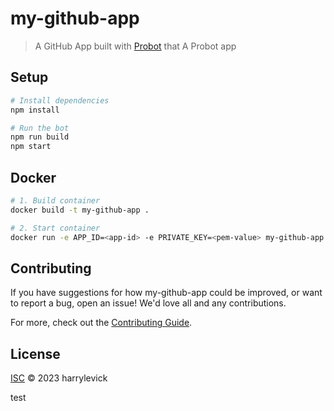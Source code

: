 # my-github-app

> A GitHub App built with [Probot](https://github.com/probot/probot) that A Probot app

## Setup

```sh
# Install dependencies
npm install

# Run the bot
npm run build
npm start
```

## Docker

```sh
# 1. Build container
docker build -t my-github-app .

# 2. Start container
docker run -e APP_ID=<app-id> -e PRIVATE_KEY=<pem-value> my-github-app
```

## Contributing

If you have suggestions for how my-github-app could be improved, or want to report a bug, open an issue! We'd love all and any contributions.

For more, check out the [Contributing Guide](CONTRIBUTING.md).

## License

[ISC](LICENSE) © 2023 harrylevick

test

